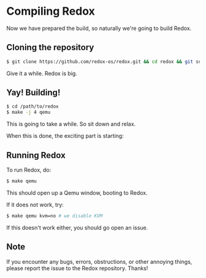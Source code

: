 Compiling Redox
===============

Now we have prepared the build, so naturally we're going to build Redox.

Cloning the repository
----------------------

```sh
$ git clone https://github.com/redox-os/redox.git && cd redox && git submodule update --init
```

Give it a while. Redox is big.

Yay! Building!
--------------

```sh
$ cd /path/to/redox
$ make -j 4 qemu
```

This is going to take a while. So sit down and relax.

When this is done, the exciting part is starting:

Running Redox
-------------

To run Redox, do:
```sh
$ make qemu
```

This should open up a Qemu window, booting to Redox.

If it does not work, try:

```sh
$ make qemu kvm=no # we disable KVM
```

If this doesn't work either, you should go open an issue.

Note
----

If you encounter any bugs, errors, obstructions, or other annoying things, please report the issue to the Redox repository. Thanks!
